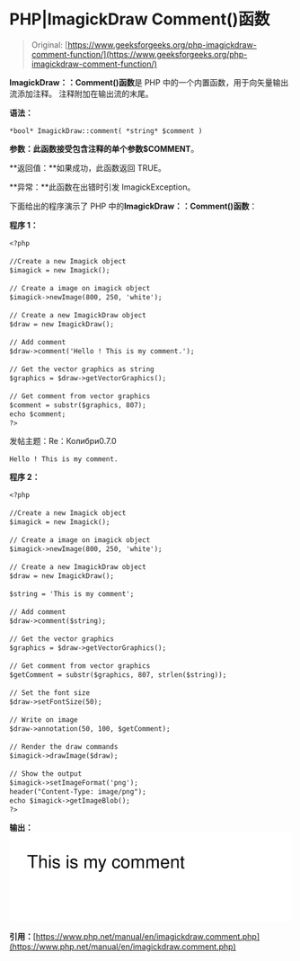 # PHP|ImagickDraw Comment()函数

> Original: [https://www.geeksforgeeks.org/php-imagickdraw-comment-function/](https://www.geeksforgeeks.org/php-imagickdraw-comment-function/)

**ImagickDraw：：Comment()函数**是 PHP 中的一个内置函数，用于向矢量输出流添加注释。 注释附加在输出流的末尾。

**语法：**

```
*bool* ImagickDraw::comment( *string* $comment )
```

**参数：**此函数接受包含注释的单个参数**$COMMENT**。

**返回值：**如果成功，此函数返回 TRUE。

**异常：**此函数在出错时引发 ImagickException。

下面给出的程序演示了 PHP 中的**ImagickDraw：：Comment()函数**：

**程序 1：**

```
<?php

//Create a new Imagick object
$imagick = new Imagick();

// Create a image on imagick object
$imagick->newImage(800, 250, 'white');

// Create a new ImagickDraw object
$draw = new ImagickDraw();

// Add comment
$draw->comment('Hello ! This is my comment.');

// Get the vector graphics as string
$graphics = $draw->getVectorGraphics();

// Get comment from vector graphics
$comment = substr($graphics, 807); 
echo $comment;
?>
```

发帖主题：Re：Колибри0.7.0

```
Hello ! This is my comment.
```

**程序 2：**

```
<?php

//Create a new Imagick object
$imagick = new Imagick();

// Create a image on imagick object
$imagick->newImage(800, 250, 'white');

// Create a new ImagickDraw object
$draw = new ImagickDraw();

$string = 'This is my comment';

// Add comment
$draw->comment($string);

// Get the vector graphics
$graphics = $draw->getVectorGraphics();

// Get comment from vector graphics
$getComment = substr($graphics, 807, strlen($string));

// Set the font size
$draw->setFontSize(50);

// Write on image
$draw->annotation(50, 100, $getComment);

// Render the draw commands
$imagick->drawImage($draw);

// Show the output
$imagick->setImageFormat('png');
header("Content-Type: image/png");
echo $imagick->getImageBlob();
?>
```

**输出：**
![](img/ad7a4b9b67ae67f31a84d632ea7a17c6.png)

**引用：**[https://www.php.net/manual/en/imagickdraw.comment.php](https://www.php.net/manual/en/imagickdraw.comment.php)